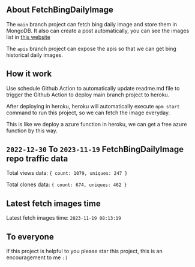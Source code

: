## About FetchBingDailyImage

The `main` branch project can fetch bing daily image and store them in MongoDB.
It also can create a post automatically, you can see the images list in [this website](https://oursalbum.netlify.app)

The `apis` branch project can expose the apis so that we can get bing historical daily images.

## How it work

Use schedule Github Action to automatically update readme.md file to trigger the Github Action to deploy main branch project to heroku.

After deploying in heroku, heroku will automatically execute `npm start` command to run this project, so we can fetch the image everyday.

This is like we deploy a azure function in heroku, we can get a free azure function by this way.

## `2022-12-30` To `2023-11-19` FetchBingDailyImage repo traffic data

Total views data: `{ count: 1079, uniques: 247 }`

Total clones data: `{ count: 674, uniques: 462 }`

## Latest fetch images time

Latest fetch images time: `2023-11-19 08:13:19`

## To everyone

If this project is helpful to you please star this project, this is an encouragement to me `:)`



